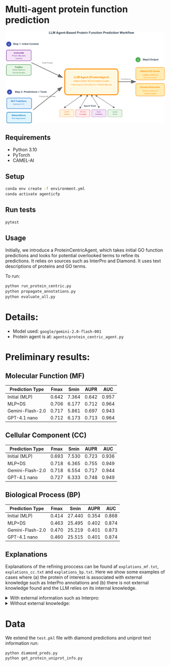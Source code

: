 # Multi-agent protein function prediction

<div align="center">
<img src="architecture.png" alt="Alt text" width="500">
</div>

## Requirements

- Python 3.10
- PyTorch
- CAMEL-AI

## Setup

```bash
conda env create -f environment.yml
conda activate agenticfp
```

## Run tests

```bash
pytest
```
## Usage

Initially, we introduce a ProteinCentricAgent, which takes initial GO
function predictions and looks for potential overlooked terms to
refine its predictions. It relies on sources such as InterPro and
Diamond. It uses text descriptions of proteins and GO terms.

To run:

```bash
python run_protein_centric.py
python propagate_annotations.py
python evaluate_all.py
```

# Details:

* Model used: `google/gemini-2.0-flash-001`
* Protein agent is at: `agents/protein_centric_agent.py`

# Preliminary results:

## Molecular Function (MF) 
| Prediction Type | Fmax  | Smin  | AUPR  | AUC   |
|----------------|-------|-------|-------|-------|
| Initial (MLP)  | 0.642 | 7.364 | 0.642 | 0.957 |
| MLP+DS         | 0.706 | 6.177 | 0.712 | 0.964 |
| Gemini-Flash-2.0| 0.717| 5.861 | 0.697 | 0.943 |
| GPT-4.1 nano   | 0.712 | 6.173 | 0.713 | 0.964 |

## Cellular Component (CC) 
| Prediction Type | Fmax  | Smin  | AUPR  | AUC   |
|----------------|-------|-------|-------|-------|
| Initial (MLP)  | 0.693 | 7.530 | 0.723 | 0.936 |
| MLP+DS         | 0.718 | 6.365 | 0.755 | 0.949 |
| Gemini-Flash-2.0| 0.718| 6.554 | 0.717 | 0.944 |
| GPT-4.1 nano   | 0.727 | 6.333 | 0.748 | 0.949 |

## Biological Process (BP)
| Prediction Type | Fmax  | Smin   | AUPR  | AUC   |
|----------------|-------|--------|-------|-------|
| Initial (MLP)  | 0.414 | 27.440 | 0.354 | 0.868 |
| MLP+DS         | 0.463 | 25.495 | 0.402 | 0.874 |
| Gemini-Flash-2.0| 0.470| 25.219 | 0.401 | 0.873 |
| GPT-4.1 nano   | 0.460 | 25.515 | 0.401 | 0.874 |

## Explanations

Explanations of the refining proccess can be found af
`explations_mf.txt`, `explations_cc.txt` and `explations_bp.txt`. Here
we show some examples of cases where (a) the protein of interest is
associated with external knowledge such as InterPro annotations and
(b) there is not external knowledge found and the LLM relies on its
internal knowledge.


<details>
<summary>With external information such as Interpro:</summary>




General information about protein 1: - InterPro domains mapped as GO terms: ['GO:0004497 (monooxygenase activity)', 'GO:0005506 (iron ion binding)', 'GO:0016705 (oxidoreductase activity, acting on single donors with incorporation of molecular oxygen)', 'GO:0020037 (heme binding)']
- Taxon constraints: No specific taxonomic limitations found.
- Plausible GO terms:
    - GO:0004497 (monooxygenase activity): Matches the protein's described function as a monooxygenase.
    - GO:0005506 (iron ion binding): Consistent with the protein belonging to the cytochrome P450 family and the presence of heme and iron.
    - GO:0016705 (oxidoreductase activity, acting on single donors with incorporation of molecular oxygen): Aligns with the protein's oxidoreductase and monooxygenase activity.
    - GO:0020037 (heme binding): Consistent with the protein belonging to the cytochrome P450 family.
- Non-plausible GO terms: None identified based on the provided information.
- Key functional insights: The protein is a monooxygenase (cytochrome P450 family member) involved in alkaloid biosynthesis, specifically catalyzing the conversion of beta-colubrine to 11-deMe brucine. It utilizes heme and iron for its enzymatic activity.




Constraint analysis for protein 1: **GO:0004497 (monooxygenase activity)**

*   Annotation Frequency: 623
*   Supporting Evidence:
    *   InterPro: Present.
    *   Diamond Score: 0.5967
    *   Literature/Heuristic: The protein is described as a monooxygenase.
*   Resolution: The evidence strongly supports this term.
*   Current score: 0.5429
*   Recommended score: 0.7429 (+0.2)
*   Confidence level: High

**GO:0005506 (iron ion binding)**

*   Annotation Frequency: 263
*   Supporting Evidence:
    *   InterPro: Present.
    *   Diamond Score: None
    *   Literature/Heuristic: The protein belongs to the cytochrome P450 family, which utilizes iron.
*   Resolution: The evidence supports this term.
*   Current score: 0.0001
*   Recommended score: 0.2001 (+0.2)
*   Confidence level: High

**GO:0016705 (oxidoreductase activity, acting on single donors with incorporation of molecular oxygen)**

*   Annotation Frequency: 850
*   Supporting Evidence:
    *   InterPro: Present.
    *   Diamond Score: 0.4811
    *   Literature/Heuristic: The protein is an oxidoreductase and a monooxygenase.
*   Resolution: The evidence strongly supports this term.
*   Current score: 0.7624
*   Recommended score: 0.7624 (no change)
*   Confidence level: High

**GO:0020037 (heme binding)**

*   Annotation Frequency: 221
*   Supporting Evidence:
    *   InterPro: Present.
    *   Diamond Score: None
    *   Literature/Heuristic: The protein contains heme.
*   Resolution: The evidence supports this term.
*   Current score: 0.0004
*   Recommended score: 0.2004 (+0.2)
*   Confidence level: High




Constraint analysis 2 for protein 1: Okay, I will review the previous analysis and ensure that the score changes are within the specified limit of +/- 0.2.

**GO:0004497 (monooxygenase activity)**

*   Annotation Frequency: 623
*   Supporting Evidence:
    *   InterPro: Present.
    *   Diamond Score: 0.5967
    *   Literature/Heuristic: The protein is described as a monooxygenase.
*   Resolution: The evidence strongly supports this term.
*   Current score: 0.5429
*   Recommended score: 0.7429 (+0.2)
*   Confidence level: High

**GO:0005506 (iron ion binding)**

*   Annotation Frequency: 263
*   Supporting Evidence:
    *   InterPro: Present.
    *   Diamond Score: None
    *   Literature/Heuristic: The protein belongs to the cytochrome P450 family, which utilizes iron.
*   Resolution: The evidence supports this term.
*   Current score: 0.0001
*   Recommended score: 0.2001 (+0.2)
*   Confidence level: High

**GO:0016705 (oxidoreductase activity, acting on single donors with incorporation of molecular oxygen)**

*   Annotation Frequency: 850
*   Supporting Evidence:
    *   InterPro: Present.
    *   Diamond Score: 0.4811
    *   Literature/Heuristic: The protein is an oxidoreductase and a monooxygenase.
*   Resolution: The evidence strongly supports this term.
*   Current score: 0.7624
*   Recommended score: 0.7624 (no change)
*   Confidence level: High

**GO:0020037 (heme binding)**

*   Annotation Frequency: 221
*   Supporting Evidence:
    *   InterPro: Present.
    *   Diamond Score: None
    *   Literature/Heuristic: The protein contains heme.
*   Resolution: The evidence supports this term.
*   Current score: 0.0004
*   Recommended score: 0.2004 (+0.2)
*   Confidence level: High

All the changes are within the limit.




Final decision for protein 1: No changes needed for GO:0016705.

Rationale for changes:

*   GO:0004497 (monooxygenase activity): Increased score to 0.7429 to reflect strong support from InterPro, Diamond score, and the protein's described function.
*   GO:0005506 (iron ion binding): Increased score to 0.2001 to reflect support from InterPro and the protein's association with the cytochrome P450 family.
*   GO:0020037 (heme binding): Increased score to 0.2004 to reflect support from InterPro and the protein's heme content.
</details>

<details>
<summary>Without external knowledge:</summary>


General information about protein 2: Okay, I have analyzed the protein and here's the structured report:

- InterPro domains mapped as GO terms: None

- Taxon constraints: No specific taxonomic limitations found.

- Plausible GO terms: Based on the protein's function as an adapter protein involved in signaling pathways and binding to phosphoserine or phosphothreonine motifs, the following GO terms are plausible:
  - GO:0005515 protein binding: This is highly plausible given the protein's described function as binding to a large number of partners.
  - GO:0005046 signaling receptor binding: Plausible, as the protein interacts with signaling pathways.
  - GO:0008607 protein serine/threonine kinase activity: Plausible, given the protein binds to phosphoserine and phosphothreonine motifs.
  - GO:0046930 receptor binding: Plausible, as the protein interacts with receptors in signaling pathways.
  - GO:0032869 regulation of cellular response to stress: The protein is implicated in a large spectrum of signaling pathways, so it is plausible that it is involved in the regulation of cellular response to stress.

- Non-plausible GO terms: Without specific InterPro annotations or more detailed experimental data, it's difficult to definitively rule out GO terms. However, terms related to very specific enzymatic activities or pathways not directly supported by the protein's general function would be less plausible.

- Key functional insights: The protein functions as an adapter, binding to phosphoserine/threonine motifs and modulating the activity of its binding partners within signaling pathways.


Constraint analysis for protein 2: Okay, I will refine the GO term predictions based on the provided information.

**GO:0005515 (protein binding)**

*   Annotation Frequency: 16205 (High)
*   Predicted Score: 0.484
*   Diamond Score: 0.709
*   Supporting Evidence: The protein's description explicitly states it binds to a large number of partners. The high diamond score supports this.
*   Resolution: The evidence strongly supports this term.
*   Current vs. Recommended Score: 0.484 vs. 0.684 (Increase by 0.2)
*   Confidence Level: High

**GO:0005046 (KDEL sequence binding)**

*   Annotation Frequency: 4 (Very Low)
*   Predicted Score: 1.34e-06
*   Diamond Score: None
*   Supporting Evidence: The definition is "Binding to a KDEL sequence...found in proteins that are to be retained in the endoplasmic reticulum." This is not supported by the protein's general function as an adapter in signaling pathways, nor is there any mention of ER retention.
*   Resolution: This term seems inappropriate given the protein's described function.
*   Current vs. Recommended Score: 1.34e-06 vs. 0 (Decrease by 1.34e-06)
*   Confidence Level: High

**GO:0008607 (phosphorylase kinase regulator activity)**

*   Annotation Frequency: 3 (Very Low)
*   Predicted Score: 3.15e-05
*   Diamond Score: None
*   Supporting Evidence: The definition is "Modulation of the activity of the enzyme phosphorylase kinase." While the protein binds to phosphoserine/threonine motifs, there's no direct evidence it specifically regulates phosphorylase kinase.
*   Resolution: This term is weakly plausible, but the low frequency and lack of direct evidence suggest it's not a strong hit.
*   Current vs. Recommended Score: 3.15e-05 vs. 0 (Decrease by 3.15e-05)
*   Confidence Level: Medium

Constraint analysis 2 for protein 2: Okay, I have updated the predictions as requested. Here's a summary of the changes:

*   **GO:0005515 (protein binding):** Score increased from 0.484 to 0.684.
*   **GO:0005046 (KDEL sequence binding):** Score decreased from 1.34e-06 to 0.
*   **GO:0008607 (phosphorylase kinase regulator activity):** Score decreased from 3.15e-05 to 0.

Final decision for protein 2: All the updates have been performed. No further changes are needed at this time.
</details>

# Data

We extend the `test.pkl` file with diamond predictions and uniprot text information run:

```
python diamond_preds.py
python get_protein_uniprot_info.py
```
